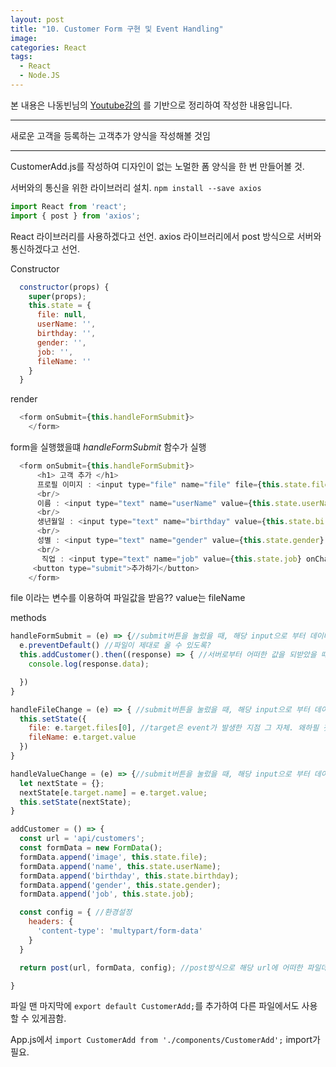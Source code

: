 ```yaml
---
layout: post
title: "10. Customer Form 구현 및 Event Handling"
image:
categories: React
tags:
  - React
  - Node.JS
---
```


본 내용은 나동빈님의 [Youtube강의](https://www.youtube.com/playlist?list=PLRx0vPvlEmdD1pSqKZiTihy5rplxecNpz) 를 기반으로 정리하여 작성한 내용입니다.

---

새로운 고객을 등록하는 고객추가 양식을 작성해볼 것임

- - - -
CustomerAdd.js를 작성하여 디자인이 없는 노멀한 폼 양식을 한 번 만들어볼 것.

서버와의 통신을 위한 라이브러리 설치.
`npm install --save axios`

```javascript
import React from 'react';
import { post } from 'axios';
```
React 라이브러리를 사용하겠다고 선언.
axios 라이브러리에서 post 방식으로 서버와 통신하겠다고 선언.

Constructor
```javascript
  constructor(props) {
    super(props);
    this.state = {
      file: null,
      userName: '',
      birthday: '',
      gender: '',
      job: '',
      fileName: ''
    }
  }
```

render 
```javascript
  <form onSubmit={this.handleFormSubmit}>
    </form>
```
form을 실행했을떄 *handleFormSubmit* 함수가 실행

```javascript
  <form onSubmit={this.handleFormSubmit}>
      <h1> 고객 추가 </h1>
      프로필 이미지 : <input type="file" name="file" file={this.state.file} value={this.state.fileName} onChange={this.handleFileChange}></input>
      <br/>
      이름 : <input type="text" name="userName" value={this.state.userName} onChange={this.handleValueChange}></input>
      <br/>
      생년월일 : <input type="text" name="birthday" value={this.state.birthday} onChange={this.handleValueChange}></input>
      <br/>
      성별 : <input type="text" name="gender" value={this.state.gender} onChange={this.handleValueChange}></input>
      <br/>
       직업 : <input type="text" name="job" value={this.state.job} onChange={this.handleValueChange}></input>
     <button type="submit">추가하기</button>
    </form>
```
file 이라는 변수를 이용하여 파일값을 받음??
value는 fileName

methods
```javascript
handleFormSubmit = (e) => {//submit버튼을 눌렀을 때, 해당 input으로 부터 데이터가 들어오는 것.
  e.preventDefault() //파일이 제대로 올 수 있도록?
  this.addCustomer().then((response) => { //서버로부터 어떠한 값을 되받았을 때
    console.log(response.data);

  })
}

handleFileChange = (e) => { //submit버튼을 눌렀을 때, 해당 input으로 부터 데이터가 들어오는 것.
  this.setState({
    file: e.target.files[0], //target은 event가 발생한 지점 그 자체. 왜하필 첫번째냐면 하나의 파일만 업데이트할 것.
    fileName: e.target.value
  })
}

handleValueChange = (e) => {//submit버튼을 눌렀을 때, 해당 input으로 부터 데이터가 들어오는 것.
  let nextState = {};
  nextState[e.target.name] = e.target.value;
  this.setState(nextState);
}

addCustomer = () => {
  const url = 'api/customers';
  const formData = new FormData();
  formData.append('image', this.state.file);
  formData.append('name', this.state.userName);
  formData.append('birthday', this.state.birthday);
  formData.append('gender', this.state.gender);
  formData.append('job', this.state.job);

  const config = { //환경설정
    headers: {
      'content-type': 'multypart/form-data'
    }
  }

  return post(url, formData, config); //post방식으로 해당 url에 어떠한 파일데이터를 가지고 설정을하여 접근함.

}
```

파일 맨 마지막에 `export default CustomerAdd;`를 추가하여 다른 파일에서도 사용할 수 있게끔함.

App.js에서  `import CustomerAdd from './components/CustomerAdd';`  import가 필요.
